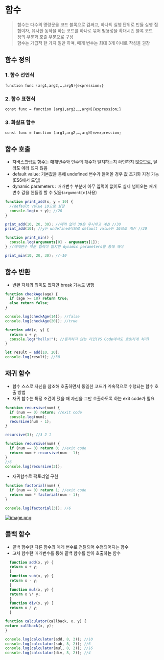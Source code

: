 # 함수

> 함수는 다수의 명령문을 코드 블록으로 감싸고, 하나의 실행 단위로 만들 실행 집합이자, 유사한 동작을 하는 코드를 하나로 묶어 범용성을 확대시킨 블록 코드<br>
> 정의 부분과 호출 부분으로 구성<br>
> 함수는 가급적 한 가지 일만 하며, 매개 변수는 최대 3개 이내로 작성을 권장

## 함수 정의

### 1. 함수 선언식

`function func (arg1,arg2,…,argN){expression;}`

### 2. 함수 표현식

`const func = function (arg1,arg2,…,argN){expression;}`

### 3. 화살표 함수

`const func = function (arg1,arg2,…,argN)=>expression;`

## 함수 호출

- 자바스크립트 함수는 매개변수와 인수의 개수가 일치하는지 확인하지 않으므로, 달라도 에러 뜨지 않음
- default value: 기본값을 통해 undefined 변수가 들어올 경우 값 초기화 지정 가능(ES6에서 도입)
- dynamic parameters : 매개변수 부분에 아무 입력이 없어도 실제 넘어오는 매개변수 값을 핸들링 할 수 있음(`argument[n]`사용)

```javascript
function print_add(x, y = 10) {
  //default value 10으로 설정
  console.log(x + y); //20
}

print_add(10, 20, 30); //에러 없이 30은 무시하고 계산 //30
print_add(10); //y는 undefined이므로 default value인 10으로 계산 //20

function print_min() {
  console.log(arguments[0] - arguments[1]);
} //매개변수 부분 입력이 없지만 dynamic parameters를 통해 제어

print_min(10, 20, 30); //-10
```

## 함수 반환

- 반환 자체의 의미도 있지만 break 기능도 병행

```javascript
function checkAge(age) {
  if (age >= 18) return true;
  else return false;
}

console.log(checkAge(14)); //false
console.log(checkAge(20)); //true
```

```javascript
function add(x, y) {
  return x + y;
  console.log("hello!"); //동작하지 않는 라인(VS Code에서도 흐릿하게 처리)
}

let result = add(10, 20);
console.log(result); //30
```

## 재귀 함수

- 함수 스스로 자신을 참조해 호출하면서 동일한 코드가 계속적으로 수행되는 함수 호출 방법
- 재귀 함수는 특정 조건이 됐을 때 자신을 그만 호출하도록 하는 exit code가 필요

```javascript
function recursive(num) {
  if (num == 0) return; //exit code
  console.log(num);
  recursive(num - 1);
}

recursive(3); //3 2 1
```

```javascript
function recursive(num) {
  if (num == 0) return 0; //exit code
  return num + recursive(num - 1);
}
//6
console.log(recursive(3));
```

- 재귀함수로 팩토리얼 구현

```javascript
function factorial(num) {
  if (num == 0) return 1; //exit code
  return num * factorial(num - 1);
}

console.log(factorial(3)); //6
```

[![image.png](https://i.postimg.cc/T3DDHhVh/image.png)](https://postimg.cc/w19M1qbd)

## 콜백 함수

- 콜백 함수란 다른 함수의 매개 변수로 전달되어 수행되어지는 함수
- 고차 함수란 매개변수를 통해 콜백 함수를 받아 호출하는 함수

```javascript
  function add(x, y) {
  return x + y;
  }
  function sub(x, y) {
  return x - y;
  }
  function mul(x, y) {
  return x \* y;
  }
  function div(x, y) {
  return x / y;
  }

function calculator(callback, x, y) {
return callback(x, y);
}

console.log(calculator(add, 8, 2)); //10
console.log(calculator(sub, 8, 2)); //6
console.log(calculator(mul, 8, 2)); //16
console.log(calculator(div, 8, 2)); //4
```
